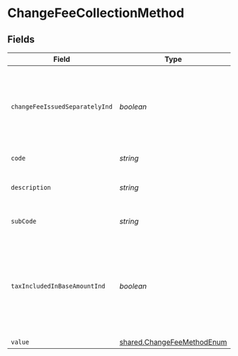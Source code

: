 # ChangeFeeCollectionMethod


## Fields

| Field                                                                                                                          | Type                                                                                                                           | Required                                                                                                                       | Description                                                                                                                    | Example                                                                                                                        |
| ------------------------------------------------------------------------------------------------------------------------------ | ------------------------------------------------------------------------------------------------------------------------------ | ------------------------------------------------------------------------------------------------------------------------------ | ------------------------------------------------------------------------------------------------------------------------------ | ------------------------------------------------------------------------------------------------------------------------------ |
| `changeFeeIssuedSeparatelyInd`                                                                                                 | *boolean*                                                                                                                      | :heavy_minus_sign:                                                                                                             | if true, the change fee will be issued as a separate transaction to the residual amount                                        | true                                                                                                                           |
| `code`                                                                                                                         | *string*                                                                                                                       | :heavy_check_mark:                                                                                                             | The code value                                                                                                                 | f2142                                                                                                                          |
| `description`                                                                                                                  | *string*                                                                                                                       | :heavy_minus_sign:                                                                                                             | The description value                                                                                                          | Change fee collection method                                                                                                   |
| `subCode`                                                                                                                      | *string*                                                                                                                       | :heavy_minus_sign:                                                                                                             | The subcode value                                                                                                              | 631b                                                                                                                           |
| `taxIncludedInBaseAmountInd`                                                                                                   | *boolean*                                                                                                                      | :heavy_minus_sign:                                                                                                             | If true, the tax  on the fee will be included in the base fee amount and sent as a single value to the supplier for fulfilment | true                                                                                                                           |
| `value`                                                                                                                        | [shared.ChangeFeeMethodEnum](../../models/shared/changefeemethodenum.md)                                                       | :heavy_minus_sign:                                                                                                             | N/A                                                                                                                            |                                                                                                                                |